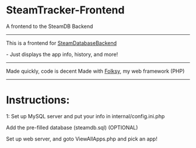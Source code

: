 <h1> SteamTracker-Frontend </h1>
 A frontend to the SteamDB Backend
 <hr>
 <p>This is a frontend for <a href="https://github.com/SteamDatabase/SteamDatabaseBackend">SteamDatabaseBackend</a></p>
 - Just displays the app info, history, and more!
 <hr>
 Made quickly, code is decent
 Made with <a href="https://github.com/InsDel2113/Folksy">Folksy</a>, my web framework (PHP)
<hr>
<h1>Instructions:</h1>
<p>1: Set up MySQL server and put your info in internal/config.ini.php</p>
<p>Add the pre-filled database (steamdb.sql) (OPTIONAL)</p>
<p>Set up web server, and goto ViewAllApps.php and pick an app!</p>
